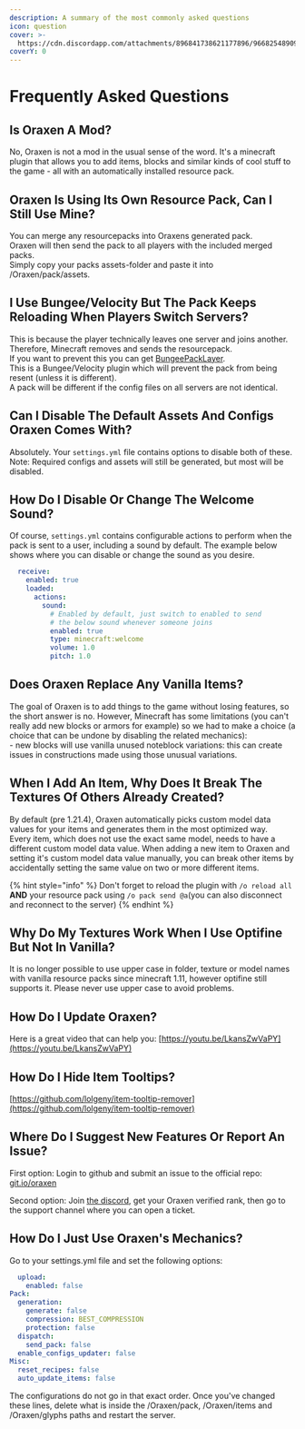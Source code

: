```yaml
---
description: A summary of the most commonly asked questions
icon: question
cover: >-
  https://cdn.discordapp.com/attachments/896841738621177896/966825489098489856/unknown.png
coverY: 0
---
```


# Frequently Asked Questions

## Is Oraxen A Mod?

No, Oraxen is not a mod in the usual sense of the word. It's a minecraft plugin that allows you to add items, blocks and similar kinds of cool stuff to the game - all with an automatically installed resource pack.

## Oraxen Is Using Its Own Resource Pack, Can I Still Use Mine?

You can merge any resourcepacks into Oraxens generated pack.\
Oraxen will then send the pack to all players with the included merged packs.\
Simply copy your packs assets-folder and paste it into /Oraxen/pack/assets.

## I Use Bungee/Velocity But The Pack Keeps Reloading When Players Switch Servers?

This is because the player technically leaves one server and joins another. Therefore, Minecraft removes and sends the resourcepack.\
If you want to prevent this you can get [BungeePackLayer](https://www.spigotmc.org/resources/%E2%9C%82%EF%B8%8F-bungee-pack-layer-optimize-resource-pack-sending.94978/).\
This is a Bungee/Velocity plugin which will prevent the pack from being resent (unless it is different).\
A pack will be different if the config files on all servers are not identical.

## Can I Disable The Default Assets And Configs Oraxen Comes With?

Absolutely. Your `settings.yml` file contains options to disable both of these.\
Note: Required configs and assets will still be generated, but most will be disabled.

## How Do I Disable Or Change The Welcome Sound?

Of course, `settings.yml` contains configurable actions to perform when the pack is sent to a user, including a sound by default. The example below shows where you can disable or change the sound as you desire.

```yaml
  receive:
    enabled: true
    loaded:
      actions:
        sound:
          # Enabled by default, just switch to enabled to send
          # the below sound whenever someone joins
          enabled: true
          type: minecraft:welcome
          volume: 1.0
          pitch: 1.0
```

## Does Oraxen Replace Any Vanilla Items?

The goal of Oraxen is to add things to the game without losing features, so the short answer is no. However, Minecraft has some limitations (you can't really add new blocks or armors for example) so we had to make a choice (a choice that can be undone by disabling the related mechanics):\
\- new blocks will use vanilla unused noteblock variations: this can create issues in constructions made using those unusual variations.

## When I Add An Item, Why Does It Break The Textures Of Others Already Created?

By default (pre 1.21.4), Oraxen automatically picks custom model data values for your items and generates them in the most optimized way.\
Every item, which does not use the exact same model, needs to have a different custom model data value. When adding a new item to Oraxen and setting it's custom model data value manually, you can break other items by accidentally setting the same value on two or more different items.

{% hint style="info" %}
Don't forget to reload the plugin with `/o reload all` **AND** your resource pack using `/o pack send @a`(you can also disconnect and reconnect to the server)
{% endhint %}

## Why Do My Textures Work When I Use Optifine But Not In Vanilla?

It is no longer possible to use upper case in folder, texture or model names with vanilla resource packs since minecraft 1.11, however optifine still supports it. Please never use upper case to avoid problems.

## How Do I Update Oraxen?

Here is a great video that can help you: [https://youtu.be/LkansZwVaPY](https://youtu.be/LkansZwVaPY)

## How Do I Hide Item Tooltips?

[https://github.com/lolgeny/item-tooltip-remover](https://github.com/lolgeny/item-tooltip-remover)

## Where Do I Suggest New Features Or Report An Issue?

First option: Login to github and submit an issue to the official repo: [git.io/oraxen](https://github.com/Th0rgal/Oraxen)

Second option: Join [the discord](https://discord.gg/2ng6q3JNQ7), get your Oraxen verified rank, then go to the support channel where you can open a ticket.

## How Do I Just Use Oraxen's Mechanics?

Go to your settings.yml file and set the following options:

```yaml
  upload:
    enabled: false
Pack:
  generation:
    generate: false
    compression: BEST_COMPRESSION
    protection: false
  dispatch:
    send_pack: false
  enable_configs_updater: false
Misc:
  reset_recipes: false
  auto_update_items: false
```

The configurations do not go in that exact order. Once you've changed these lines, delete what is inside the /Oraxen/pack, /Oraxen/items and /Oraxen/glyphs paths and restart the server.

